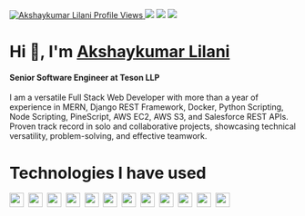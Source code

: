 <a href="https://www.adityavsingh.com"><img src="https://komarev.com/ghpvc/?username=AkshaykumarLilani&label=Profile%20views&color=0e75b6&style=flat" alt="Akshaykumar Lilani Profile Views" /> </a>
<a href="https://www.akshaylilani.com"><img src="https://img.shields.io/badge/-akshaylilani.com-3423A6?style=flat&logo=googlechrome&logoColor=white"/></a>
<a href="https://linkedin.com/in/akshay-lilani"><img src="https://img.shields.io/badge/-Akshay_Lilani-0077B5?style=flat&logo=Linkedin&logoColor=white"/></a>
<a href="https://in.tradingview.com/u/S_Codes/"><img src="https://img.shields.io/badge/-Stocks_and_Codes-black?style=flat&logo=tradingview&logoColor=white"/></a>

<h1 align="left">Hi 👋, I'm 
    <a href="https://akshaylilani.com" target="blank">Akshaykumar Lilani</a>
</h1>
<h4>Senior Software Engineer at Teson LLP</h4>
I am a versatile Full Stack Web Developer with more than a year of experience in MERN, Django REST Framework, Docker, Python Scripting, Node Scripting, PineScript, AWS EC2, AWS S3, and Salesforce REST APIs. Proven track record in solo and collaborative projects, showcasing technical versatility, problem-solving, and effective teamwork.
<h1>Technologies I have used</h1>
<a href="https://www.python.org/" target="_blank"><img src="https://img.shields.io/badge/-Python-05122A?style=flat&logo=python" height="25"></a>&nbsp;
<a href="https://developer.mozilla.org/en-US/docs/Web/JavaScript" target="_blank"><img src="https://img.shields.io/badge/-JavaScript-05122A?style=flat&logo=javascript" height="25"></a>&nbsp;
<a href="https://www.java.com/" target="_blank"><img src="https://img.shields.io/badge/-Java-05122A?style=flat&logo=Java&logoColor=FFA518" height="25"></a>&nbsp;
<a href="https://reactjs.org/" target="_blank"><img src="https://img.shields.io/badge/-React-05122A?style=flat&logo=react" height="25"></a>&nbsp;
<a href="https://www.pine-script.com/" target="_blank"><img src="https://img.shields.io/badge/-PineScript-05122A?style=flat&logo=pinescript" height="25"></a>&nbsp;
<a href="https://nodejs.org/" target="_blank"><img src="https://img.shields.io/badge/-Node.js-05122A?style=flat&logo=node.js" height="25"></a>&nbsp;
<a href="https://www.djangoproject.com/" target="_blank"><img src="https://img.shields.io/badge/-Django-05122A?style=flat&logo=django&logoColor=092E20" height="25"></a>&nbsp;
<a href="https://getbootstrap.com/" target="_blank"><img src="https://img.shields.io/badge/-Bootstrap-05122A?style=flat&logo=bootstrap&logoColor=563D7C" height="25"></a>&nbsp;
<a href="https://developer.mozilla.org/en-US/docs/Web/HTML" target="_blank"><img src="https://img.shields.io/badge/-HTML-05122A?style=flat&logo=HTML5" height="25"></a>&nbsp;
<a href="https://developer.mozilla.org/en-US/docs/Web/CSS" target="_blank"><img src="https://img.shields.io/badge/-CSS-05122A?style=flat&logo=CSS3&logoColor=1572B6" height="25"></a>&nbsp;
<a href="https://git-scm.com/" target="_blank"><img src="https://img.shields.io/badge/-Git-05122A?style=flat&logo=git" height="25"></a>&nbsp;
<a href="https://code.visualstudio.com/" target="_blank"><img src="https://img.shields.io/badge/-Visual%20Studio%20Code-05122A?style=flat&logo=visual-studio-code&logoColor=007ACC" height="25"></a>

